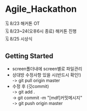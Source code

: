 # Agile_Hackathon

🗓 8/23 해커톤 OT  
🗓 8/23~24(오후6시 종료) 해커톤 진행  
🗓 8/25 시상식  

## Getting Started
- screen폴더내에 screen별로 파일관리
- 상대방 수정사항 있을 시(반드시 확인!)  
  -> git pull origin master
- 수정 후 (깃commit)   
  -> git add .  
  -> git commit -m "[mdf]커밋메시지"  
  -> git push origin master

